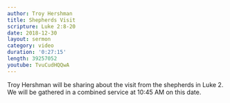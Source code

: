 ```yaml
---
author: Troy Hershman
title: Shepherds Visit
scripture: Luke 2:8-20
date: 2018-12-30
layout: sermon
category: video
duration: '0:27:15' 
length: 39257052
youtube: TvuCudHQQwA 
---
```


Troy Hershman will be sharing about the visit from the shepherds in Luke 2. We will be gathered in a combined service at 10:45 AM on this date.
